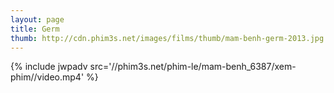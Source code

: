 ```yaml
---
layout: page
title: Germ
thumb: http://cdn.phim3s.net/images/films/thumb/mam-benh-germ-2013.jpg
---
```

{% include jwpadv src='//phim3s.net/phim-le/mam-benh_6387/xem-phim//video.mp4' %}